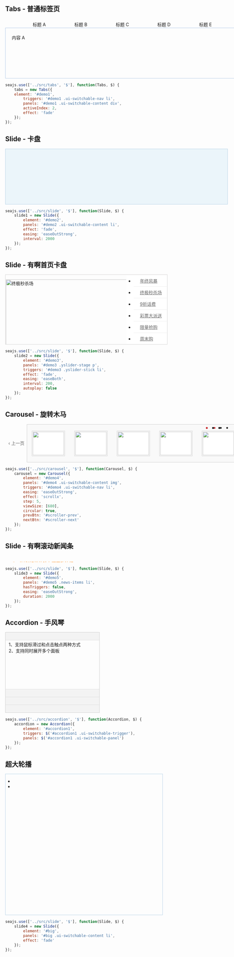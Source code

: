 <style>
    .loading { background: #EBF5FA url(assets/loading.gif) no-repeat 50% 50%; }
</style>

<h2>Tabs - 普通标签页</h2>
<style>
    #demo1 { position: relative; width: 750px; padding-top: 29px; }
    #demo1 .ui-switchable-nav { position: absolute; left: 20px; margin-top: -29px; z-index: 99;list-style-type: none; }
    #demo1 .ui-switchable-nav li {
        float: left;
        width: 130px;
        height: 27px;
        line-height: 21px;
        text-align: center;
        background: url(assets/tabs-sprite.gif) no-repeat 0 6px;
        margin-right: 3px;
        padding-top: 8px;
        cursor: pointer;
    }
    #demo1 .ui-switchable-nav li.ui-switchable-active { background-position: 0 -40px; cursor: default; }
    #demo1 .ui-switchable-content {
        position: relative;
        height: 120px;
        padding: 20px;
        border: 1px solid #AEC7E5;
    }
</style>

<div id="demo1" class="section">
    <ul class="ui-switchable-nav">
        <li>标题 A</li>
        <li>标题 B</li>
        <li>标题 C</li>
        <li>标题 D</li>
        <li>标题 E</li>
    </ul>
    <div class="ui-switchable-content">
        <div>内容 A</div>
        <div style="display: none">内容 B</div>
        <div style="display: none">内容 C</div>
        <div style="display: none">内容 D</div>
        <div style="display: none">内容 E</div>
    </div>
</div>

```javascript
seajs.use(['../src/tabs', '$'], function(Tabs, $) {
    tabs = new Tabs({
    element: '#demo1',
        triggers: '#demo1 .ui-switchable-nav li',
        panels: '#demo1 .ui-switchable-content div',
        activeIndex: 2,
        effect: 'fade'
    });
});
```

<h2>Slide - 卡盘</h2>
<style>
    #demo2 { position: relative; width: 710px; height: 176px; border: 1px solid #B6D1E6; overflow: hidden; }
    #demo2 .ui-switchable-nav { position: absolute; bottom: 5px; right: 5px; z-index: 99; }
    #demo2 .ui-switchable-nav li {
        float: left;
        width: 16px;
        height: 16px;
        line-height: 16px;
        margin-left: -1px;
        background-color: #FCF2CF;
        border: 1px solid #F47500;
        color: #D94B01;
        text-align: center;
        cursor: pointer;
    }
    #demo2 .ui-switchable-nav li.ui-switchable-active {
        width: 18px;
        height: 18px;
        line-height: 18px;
        margin-top: -1px;
        color: #FFF;
        background-color: #FFB442;
        font-weight: bold;
    }
    #demo2 .ui-switchable-content li { height: 176px; width: 710px; overflow: hidden; }
    /* for countdown plugin */
    #demo2 .ui-switchable-nav li,
    #demo2 .ui-switchable-trigger-content {
        position: relative;
    }
    #demo2 .ui-switchable-trigger-mask {
        position: absolute;
        right: 0;
        width: 18px;
        height: 18px;
        background-color: #FF9415;
        visibility: hidden
    }
    #demo2 .ui-switchable-active .ui-switchable-trigger-mask {
        visibility: visible
    }
</style>
<div id="demo2" class="section loading">
    <ol class="ui-switchable-content">
        <li><a href="http://fun.alipay.com/buy/index.htm?src=5buy03" target="_blank"><img alt="" src="https://i.alipayobjects.com/e/201205/2lOsygtTn7.jpg"/></a></li>
        <li class="hidden"><a target="_blank" href="http://fun.alipay.com/hkwhb/index.htm?_adType=aedacbacdeajaefcehdg"><img alt="" width="710" height="175" border="0" src="https://i.alipayobjects.com/e/201205/3H1Kii949r.jpg"/></a></li>
        <li class="hidden"><a target="_blank" href="http://fun.alipay.com/lvmama/index.htm"><img alt="" width="710" height="175" border="0" src="https://i.alipayobjects.com/e/201206/2muugwqegL.png"/></a></li>
        <li class="hidden"><a href="http://fun.alipay.com/sj/index.htm" target="_blank"><img alt="" src="https://i.alipayobjects.com/e/201205/37t81c9HYx.jpg"/></a></li>
        <li class="hidden">
            <object classid="clsid:D27CDB6E-AE6D-11cf-96B8-444553540000" width="710" height="175" class="holiday-logo">
                <param name="movie" value="http://img04.taobaocdn.com/tps/i4/T1bblrXfBrXXXXXXXX.swf"/>
                <param name="quality" value="high"/>
                <param name="swfversion" value="8.0.0"/>
                <param name="wmode" value="opaque"/>
                <object type="application/x-shockwave-flash" data="http://img04.taobaocdn.com/tps/i4/T1bblrXfBrXXXXXXXX.swf" width="470" height="150" name="holiday-logo" class="holiday-logo">
                    <param name="wmode" value="opaque"/>
                </object>
            </object>
        </li>
    </ol>
</div>

```javascript
seajs.use(['../src/slide', '$'], function(Slide, $) {
    slide1 = new Slide({
        element: '#demo2',
        panels: '#demo2 .ui-switchable-content li',
        effect: 'fade',
        easing: 'easeOutStrong',
        interval: 2000
    });
});
```

<h2>Slide - 有啊首页卡盘</h2>
<style>
    #demo3 {
        position: relative;
        width: 515px;
        height: 220px;
        border: 1px solid #D3D2D2;
        padding: 1px;
        overflow: hidden;
    }
    #demo3 .yslider-stick {
        position: absolute;
        top: 0;
        right: 0;
        width: 106px;
        font-size: 14px;
        background: #fff;
        margin: 1px;
        z-index: 99;
    }
    #demo3 .yslider-stick li {
        border-bottom: 1px solid #EDEDED;
    }
    #demo3 .yslider-stick li a {
        display: block;
        text-indent: 15px;
        padding: 8px 5px;
        color: #666;
    }
    #demo3 .yslider-stick li.ui-switchable-active {
        background-color: #C8282B;
    }
    #demo3 .yslider-stick li.ui-switchable-active a {
        color: #fff;
        border-left: 3px solid #B30024;
    }
    #demo3 .yslider-stage {
        height: 220px;
        width: 405px;
    }
</style>

<div id="demo3" class="section" data-widget="slide" data-delay="200" data-effect="fade" data-easing="easeBoth" data-duration="200" data-autoplay="false">
    <div class="yslider-stage" data-role="content">
        <p><a href="http://co.youa.baidu.com/content/promo/zhongjimiaoshazong/index.html" target="_blank"><img width="405" height="220" alt="终极秒杀场" src="http://co.youa.baidu.com/picture/r/image/2009-12-25/236d430f443d05925ad7291d9ad6b560.jpg"/></a></p>
        <p><a href="http://youa.baidu.com/zc" target="_blank"><img width="405" height="220" alt="9折话费" src="http://co.youa.baidu.com/picture/r/image/2009-12-25/4b2e801b6d174648ec77678d4a9f32e8.jpg"/></a></p>
        <p><a href="http://co.youa.baidu.com/content/lottery/chrislotact/index.html?c=676" target="_blank"><img  width="405" height="220" alt="彩票大派送" src="http://co.youa.baidu.com/picture/r/image/2009-12-21/eb76df2598316e6b5e52cd94ae2e3f1b.jpg"/></a></p>
        <p><a href="http://co.youa.baidu.com/content/promo/nianzhongjihe/index.html" target="_blank"><img  width="405" height="220" alt="限量抢购" src="http://co.youa.baidu.com/picture/r/image/2009-12-25/cc60334e6a75fab260e680cfc2b35ea7.jpg"/></a></p>
        <p><a href="http://youa.baidu.com/shop/3710a13d15c375285841ef08/tab/0344b67328e77dc92132cad9" target="_blank"><img  width="405" height="220" alt="周末购" src="http://co.youa.baidu.com/picture/r/image/2009-12-27/74538ac61dc0836f5d40d29b181868fc.jpg"/></a></p>
        <p><a href="http://co.youa.baidu.com/content/promo/xmas09/index.html?c=740" target="_blank"><img  width="405" height="220" alt="年终风暴" src="http://co.youa.baidu.com/picture/r/image/2009-12-23/d69f75d92daf625053bd0f92f2b5e586.jpg"/></a></p>
    </div>
    <ul class="yslider-stick" data-role="nav">
        <li class="selected"><a href="http://co.youa.baidu.com/content/promo/xmas09/index.html?c=740" target="_blank">年终风暴</a></li>
        <li><a href="http://co.youa.baidu.com/content/promo/zhongjimiaoshazong/index.html" target="_blank">终极秒杀场</a></li>
        <li><a href="http://youa.baidu.com/zc" target="_blank">9折话费</a></li>
        <li><a href="http://co.youa.baidu.com/content/lottery/chrislotact/index.html?c=676" target="_blank">彩票大派送</a></li>
        <li><a href="http://co.youa.baidu.com/content/promo/nianzhongjihe/index.html" target="_blank">限量抢购</a></li>
        <li><a href="http://youa.baidu.com/shop/3710a13d15c375285841ef08/tab/0344b67328e77dc92132cad9" target="_blank">周末购</a></li>
    </ul>
</div>

```javascript
seajs.use(['../src/slide', '$'], function(Slide, $) {
    slide2 = new Slide({
        element: '#demo3',
        panels: '#demo3 .yslider-stage p',
        triggers: '#demo3 .yslider-stick li',
        effect: 'fade',
        easing: 'easeBoth',
        interval: 200,
        autoplay: false
    });
});
```

<h2>Carousel - 旋转木马</h2>
<style>
    .scrollable {
        position: relative;
        width: 820px;
    }
    .scrollable .prev, .scrollable .next {
        position: absolute;
        top: 50px;
        color: #666;
        cursor: pointer;
    }
    .scrollable .prev { 
        left: 10px; 
    }
    .scrollable .next { right: 10px; }
    .scrollable .disable { color: #ddd; cursor: default; }
    .scrollable .ui-switchable-nav {
        position: absolute;
        right: 30px;
        top: -20px;
    }
    .scrollable .ui-switchable-nav li {
        float: left;
        padding: 5px;
        font-size: 18px;
        cursor: pointer;
    }
    .scrollable .ui-switchable-nav li.ui-switchable-active {
        color: #C8282B;
    }
    .scroller {
        position: relative;
        width: 680px;
        height: 120px;
        border: 1px solid #ccc;
        background-color: #F9F9F9;
        margin: auto;
        overflow: hidden;
    }
    .scroller .ui-switchable-content img {
        float: left;
        width: 100px;
        height: 75px;
        padding: 2px;
        margin: 20px 15px;
        background-color: #fff;
        border: 1px solid #ccc;
        display: inline !important; /* fix ie6 双边距 bug */
    }
</style>
<div id="demo4" class="section scrollable" data-widget="carousel" data-effect="scrollx" data-easing="easeOutStrong" data-step="5" data-view-size="[680]" data-circular="true">
    <span id="scroller-prev" class="prev" data-role="prev">&lsaquo; 上一页</span>
    <span id="scroller-next" class="next" data-role="next">下一页 &rsaquo;</span>
    <div class="scroller">
        <div class="ui-switchable-content" data-role="content">
            <img alt="" src="http://farm1.static.flickr.com/143/321464099_a7cfcb95cf_t.jpg"/>
            <img alt="" src="http://farm4.static.flickr.com/3089/2796719087_c3ee89a730_t.jpg"/>
            <img alt="" src="http://farm1.static.flickr.com/79/244441862_08ec9b6b49_t.jpg"/>
            <img alt="" src="http://farm1.static.flickr.com/28/66523124_b468cf4978_t.jpg"/>
            <img alt="" src="http://farm1.static.flickr.com/164/399223606_b875ddf797_t.jpg"/>
            <img alt="" src="http://farm1.static.flickr.com/163/399223609_db47d35b7c_t.jpg"/>
            <img alt="" src="http://farm1.static.flickr.com/135/321464104_c010dbf34c_t.jpg"/>
            <img alt="" src="http://farm1.static.flickr.com/40/117346184_9760f3aabc_t.jpg"/>
            <img alt="" src="http://farm1.static.flickr.com/153/399232237_6928a527c1_t.jpg"/>
            <img alt="" src="http://farm1.static.flickr.com/50/117346182_1fded507fa_t.jpg"/>
            <img alt="" src="http://farm4.static.flickr.com/3629/3323896446_3b87a8bf75_t.jpg"/>
            <img alt="" src="http://farm4.static.flickr.com/3023/3323897466_e61624f6de_t.jpg"/>
            <img alt="" src="http://farm4.static.flickr.com/3650/3323058611_d35c894fab_t.jpg"/>
            <img alt="" src="http://farm4.static.flickr.com/3635/3323893254_3183671257_t.jpg"/>
            <img alt="" src="http://farm4.static.flickr.com/3624/3323893148_8318838fbd_t.jpg"/>
        </div>
        <ul class="ui-switchable-nav" data-role="nav">
            <li class="ui-switchable-active">&bull;</li>
            <li>&bull;</li>
            <li>&bull;</li>
        </ul>
    </div>
</div>

```javascript
seajs.use(['../src/carousel', '$'], function(Carousel, $) {
    carousel = new Carousel({
        element: '#demo4',
        panels: '#demo4 .ui-switchable-content img',
        triggers: '#demo4 .ui-switchable-nav li',
        easing: 'easeOutStrong',
        effect: 'scrollx',
        step: 5,
        viewSize: [680],
        circular: true,
        prevBtn: '#scroller-prev',
        nextBtn: '#scroller-next'
    });
});
```

<h2>Slide - 有啊滚动新闻条</h2>
<style>
    .scroll-news { height: 20px; overflow: hidden; }
    .scroll-news a { color: #FF7E00; }
</style>
<div id="demo5" class="scroll-news">
    <ul class="news-items">
        <li><a target="_blank" href="http://youa.baidu.com/shop/72e01b38fb26b4ebc5db0136">“一分钱”轻松体验有啊网购流程</a></li>
        <li><a target="_blank" href="http://co.youa.baidu.com/content/payhelp/b12/zhaoshang/">开通网银，百付宝为您一路护航</a></li>
        <li><a target="_blank" href="http://co.youa.baidu.com/picture/r/mall/guide/index.html">新手买家？帮助教程带您走通有啊</a></li>
        <li><a target="_blank" href="http://youa.baidu.com/static/help/quality_form_build.html">尽情挥洒你的创意，共建百度有啊</a></li>
        <li><a target="_blank" href="http://co.youa.baidu.com/content/help/A10/2008-09-06/153433185574.html">认准标识，精选实力卖家任您选择</a></li>
        <li><a target="_blank" href="http://co.youa.baidu.com/content/help/A3/2/2008-09-01/143723181295.html#10">收藏</a> + <a target="_blank" href="http://co.youa.baidu.com/content/help/A3/2009-01-08/112820209991.html">购物车</a>，逛街搜店更便捷</li>
    </ul>
</div>

```javascript
seajs.use(['../src/slide', '$'], function(Slide, $) {
    slide3 = new Slide({
        element: '#demo5',
        panels: '#demo5 .news-items li',
        hasTriggers: false, 
        easing: 'easeOutStrong',
        duration: 2000
    });
});
```

<h2>Accordion - 手风琴</h2>
<style>
    #accordion1 {width:300px;border:1px solid #ccc;}
    #accordion1 .ui-switchable-trigger{padding:3px 10px;cursor:pointer;border-bottom:1px solid #ddd;background:#f3f3f3;overflow:hidden; height: 18px;}
    #accordion1 .ui-switchable-trigger h3{float: left; width: 100px; margin-left: 5px; }
    #accordion1 .ui-switchable-panel{height:150px;padding:3px 10px;border-bottom:1px solid #ddd;}
    #accordion1 .ui-icon{float:left;width:12px;height:12px;overflow:hidden;margin-top:2px;font-size:0;vertical-align:middle;background:url(assets/accordion-sprite.png) no-repeat 0 0;}
    #accordion1 .ui-switchable-active .ui-icon{background-position:-20px 0;}
    #accordion1 .last-trigger { border-bottom-width: 0 }
    #accordion1 .ui-switchable-active { border-bottom-width: 1px }
    #accordion1 .last-panel { border-bottom: none }
</style>
<div id="accordion1" class="section">
    <div class="ui-switchable-trigger ui-switchable-active"><i class="ui-icon"></i><h3>标题A</h3></div>
    <div class="ui-switchable-panel">
        1、支持鼠标滑过和点击触点两种方式<br/>
        2、支持同时展开多个面板
    </div>
    <div class="ui-switchable-trigger"><i class="ui-icon"></i><h3>标题B</h3></div>
    <div class="ui-switchable-panel" style="display:none;" data-role="panel">内容B<br/>内容B<br/>内容B</div>
    <div class="ui-switchable-trigger"><i class="ui-icon"></i><h3>标题C</h3></div>
    <div class="ui-switchable-panel" style="display:none;">内容C<br/>内容C<br/>内容C<br/>内容C<br/>内容C</div>
    <div class="ui-switchable-trigger last-trigger"><i class="ui-icon"></i><h3>标题D</h3></div>
    <div class="ui-switchable-panel last-panel" style="display:none;">内容D<br/>内容D<br/>内容D</div>
</div>

```javascript
seajs.use(['../src/accordion', '$'], function(Accordion, $) {
    accordion = new Accordion({
        element: '#accordion1',
        triggers: $('#accordion1 .ui-switchable-trigger'),
        panels: $('#accordion1 .ui-switchable-panel')
    });
});
```

<h2>超大轮播</h2>
<style>
    #big { position: relative; border: 1px solid #B6D1E6; overflow: hidden; }
    #big .ui-switchable-nav { position: absolute; bottom: 5px; right: 5px; z-index: 99; }
    #big .ui-switchable-nav li {
        float: left;
        width: 16px;
        height: 16px;
        line-height: 16px;
        margin-left: 3px;
        background-color: #FCF2CF;
        border: 1px solid #F47500;
        color: #D94B01;
        text-align: center;
        cursor: pointer;
    }
    #big .ui-switchable-nav li.ui-switchable-active {
        width: 18px;
        height: 18px;
        line-height: 18px;
        margin-top: -1px;
        color: #FFF;
        background-color: #FFB442;
        font-weight: bold;
    }
</style>
<div id="big" class="section" style="height:450px;">
    <ul class="ui-switchable-content">
        <li><a href="http://item.taobao.com/item.htm?id=7002076261" style="height:450px;" target="_blank"><img src="http://img02.taobaocdn.com/imgextra/i2/438942225/T27Z0bXeRdXXXXXXXX_!!438942225.jpg" alt=""/></a></li>
        <li><a href="http://gearband.tmall.com/view_page-74632436.htm" style="height:450px;" target="_blank"><img src="http://img03.taobaocdn.com/imgextra/i3/438942225/T2eMBHXkFaXXXXXXXX_!!438942225.jpg" alt=""/></a></li>
    </ul>
</div>

```javascript
seajs.use(['../src/slide', '$'], function(Slide, $) {
    slide4 = new Slide({
        element: '#big',
        panels: '#big .ui-switchable-content li',
        effect: 'fade'
    });
});
```

